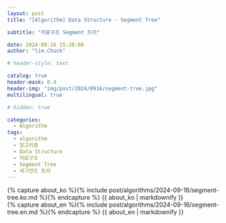 ```yaml
---
layout: post
title: "[Algorithm] Data Structure - Segment Tree"

subtitle: "자료구조 Segment 트리"

date: 2024-09-16 15:28:00
author: "lim.Chuck"

# header-style: text

catalog: true
header-mask: 0.4
header-img: "img/post/2024/0916/segment-tree.jpg"
multilingual: true

# hidden: true

categories:
  - Algorithm
tags:
  - algorithm
  - 알고리즘
  - Data Structure
  - 자료구조
  - Segment Tree
  - 세그먼트 트리
---
```


<div class="ko post-container">
    {% capture about_ko %}{% include post/algorithms/2024-09-16/segment-tree.ko.md %}{% endcapture %}
    {{ about_ko | markdownify }}
</div>
<div class="en post-container">
    {% capture about_en %}{% include post/algorithms/2024-09-16/segment-tree.en.md %}{% endcapture %}
    {{ about_en | markdownify }}
</div>
